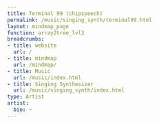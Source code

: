 ```yaml
---
title: Terminal 99 (chipspeech)
permalink: /music/singing_synth/terminal99.html
layout: mindmap_page
function: array2tree_lvl3
breadcrumbs:
- title: website
  url: /
- title: mindmap
  url: /mindmap/
- title: Music
  url: /music/index.html
- title: Singing Synthesizer
  url: /music/singing_synth/index.html
type: Artist
artist:
  bio: ~
---
```

